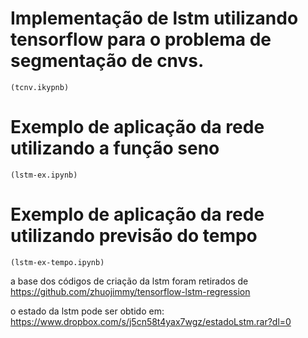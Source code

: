 # Implementação de lstm utilizando tensorflow para o problema de segmentação de cnvs.
    (tcnv.ikypnb)

# Exemplo de aplicação da rede utilizando a função seno
    (lstm-ex.ipynb)

# Exemplo de aplicação da rede utilizando previsão do tempo
    (lstm-ex-tempo.ipynb)

a base dos códigos de criação da lstm foram retirados de
https://github.com/zhuojimmy/tensorflow-lstm-regression

o estado da lstm pode ser obtido em:
https://www.dropbox.com/s/j5cn58t4yax7wgz/estadoLstm.rar?dl=0
